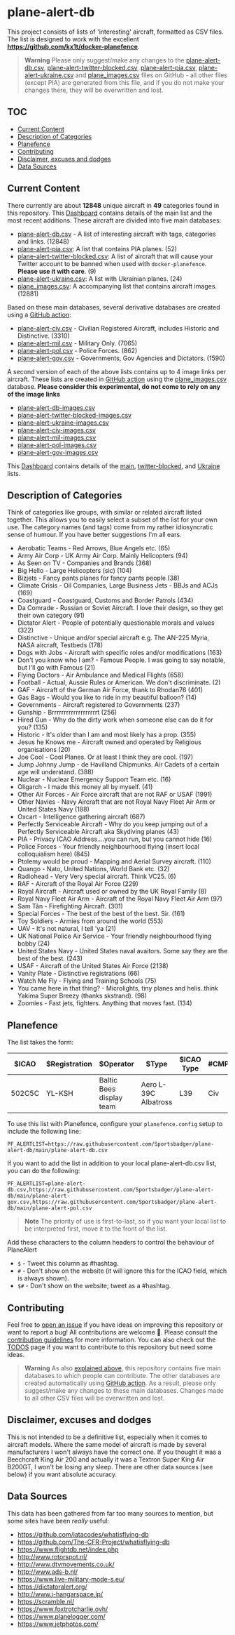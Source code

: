 # plane-alert-db <!-- omit in toc -->

This project consists of lists of 'interesting' aircraft, formatted as CSV files. The list is designed to work with the excellent **<https://github.com/kx1t/docker-planefence>**.

> **Warning**
> Please only suggest/make any changes to the [plane-alert-db.csv](plane-alert-db.csv), [plane-alert-twitter-blocked.csv](plane-alert-twitter-blocked.csv), [plane-alert-pia.csv](plane-alert-pia.csv), [plane-alert-ukraine.csv](plane-alert-ukraine.csv) and [plane_images.csv](plane_images.csv) files on GitHub - all other files (except PIA) are generated from this file, and if you do not make your changes there, they will be overwritten and lost.

## TOC <!-- omit in toc -->

-   [Current Content](#current-content)
-   [Description of Categories](#description-of-categories)
-   [Planefence](#planefence)
-   [Contributing](#contributing)
-   [Disclaimer, excuses and dodges](#disclaimer-excuses-and-dodges)
-   [Data Sources](#data-sources)

## Current Content

There currently are about **12848** unique aircraft in **49** categories found in this repository. This [Dashboard](https://datastudio.google.com/reporting/eb19ab53-b622-4946-b34a-9667232c136d/page/4taCC) contains details of the main list and the most recent additions.
These aircraft are divided into five main databases:

-   [plane-alert-db.csv](plane-alert-db.csv) - A list of interesting aircraft with tags, categories and links. (12848)
-   [plane-alert-pia.csv](plane-alert-pia.csv): A list that contains PIA planes. (52)
-   [plane-alert-twitter-blocked.csv](plane-alert-twitter-blocked.csv): A list of aircraft that will cause your Twitter account to be banned when used with `docker-planefence`. **Please use it with care**. (9)
-   [plane-alert-ukraine.csv](plane-alert-ukraine.csv): A list with Ukrainian planes. (24)
-   [plane_images.csv](plane_images.csv): A accompanying list that contains aircraft images. (12881)

Based on these main databases, several derivative databases are created using a [GitHub action](https://github.com/sdr-enthusiasts/plane-alert-db/actions/workflows/create_db_derivatives.yaml):

-   [plane-alert-civ.csv](plane-alert-civ.csv) - Civilian Registered Aircraft, includes Historic and Distinctive. (3310)
-   [plane-alert-mil.csv](plane-alert-mil.csv) - Military Only. (7065)
-   [plane-alert-pol.csv](plane-alert-pol.csv) - Police Forces. (862)
-   [plane-alert-gov.csv](plane-alert-gov.csv) - Governments, Gov Agencies and Dictators. (1590)

A second version of each of the above lists contains up to 4 image links per aircraft. These lists are created in [GitHub action](https://github.com/sdr-enthusiasts/plane-alert-db/actions/workflows/create_db_derivatives.yaml) using the [plane_images.csv](plane_images.csv) database. **Please consider this experimental, do not come to rely on any of the image links**

-   [plane-alert-db-images.csv](plane-alert-db-images.csv)
-   [plane-alert-twitter-blocked-images.csv](plane-alert-twitter-blocked.csv)
-   [plane-alert-ukraine-images.csv](plane-alert-ukraine.csv)
-   [plane-alert-civ-images.csv](plane-alert-civ-images.csv)
-   [plane-alert-mil-images.csv](plane-alert-mil-images.csv)
-   [plane-alert-pol-images.csv](plane-alert-pol-images.csv)
-   [plane-alert-gov-images.csv](plane-alert-gov-images.csv)

This [Dashboard](https://lookerstudio.google.com/reporting/46ff4328-09d3-4e65-ab5a-bd2ba27a18fd) contains details of the [main](https://github.com/sdr-enthusiasts/plane-alert-db/blob/main/plane-alert-db.csv), [twitter-blocked](https://github.com/sdr-enthusiasts/plane-alert-db/blob/main/plane-alert-twitter-blocked.csv), and [Ukraine](https://github.com/sdr-enthusiasts/plane-alert-db/blob/main/plane-alert-ukraine.csv) lists.

## Description of Categories

Think of categories like groups, with similar or related aircraft listed together. This allows you to easily select a subset of the list for your own use. The category names (and tags) come from my rather idiosyncratic sense of humour. If you have better suggestions I'm all ears.

-   Aerobatic Teams - Red Arrows, Blue Angels etc. (65)
-   Army Air Corp - UK Army Air Corp. Mainly Helicopters (94)
-   As Seen on TV - Companies and Brands (368)
-   Big Hello - Large Helicopters (sic) (104)
-   Bizjets - Fancy pants planes for fancy pants people (38)
-   Climate Crisis - Oil Companies, Large Business Jets - BBJs and ACJs (169)
-   Coastguard - Coastguard, Customs and Border Patrols (434)
-   Da Comrade - Russian or Soviet Aircraft. I love their design, so they get their own category (91)
-   Dictator Alert - People of potentially questionable morals and values (322)
-   Distinctive - Unique and/or special aircraft e.g. The AN-225 Myria, NASA aircraft, Testbeds (178)
-   Dogs with Jobs - Aircraft with specific roles and/or modifications (163)
-   Don't you know who I am? - Famous People. I was going to say notable, but I'll go with Famous (21)
-   Flying Doctors - Air Ambulance and Medical Flights (658)
-   Football - Actual, Aussie Rules or American. We don't discriminate. (2)
-   GAF - Aircraft of the German Air Force, thank to Rhodan76 (401)
-   Gas Bags - Would you like to ride in my beautiful balloon? (14)
-   Governments - Aircraft registered to Governments (237)
-   Gunship - Brrrrrrrrrrrrrrrrrrrt (256)
-   Hired Gun - Why do the dirty work when someone else can do it for you? (135)
-   Historic - It's older than I am and most likely has a prop. (355)
-   Jesus he Knows me - Aircraft owned and operated by Religious organisations (20)
-   Joe Cool - Cool Planes. Or at least I think they are cool. (197)
-   Jump Johnny Jump - de Havilland Chipmunks. Air Cadets of a certain age will understand. (388)
-   Nuclear - Nuclear Emergency Support Team etc. (16)
-   Oligarch - I made this money all by myself. (41)
-   Other Air Forces - Air Force aircraft that are not RAF or USAF (1991)
-   Other Navies - Navy Aircraft that are not Royal Navy Fleet Air Arm or United States Navy (188)
-   Oxcart - Intelligence gathering aircraft (687)
-   Perfectly Serviceable Aircraft - Why do you keep jumping out of a Perfectly Serviceable Aircraft aka Skydiving planes (43)
-   PIA - Privacy ICAO Address....you can run, but you cannot hide (16)
-   Police Forces - Your friendly neighbourhood flying (insert local colloquialism here) (845)
-   Ptolemy would be proud - Mapping and Aerial Survey aircraft. (110)
-   Quango - Nato, United Nations, World Bank etc. (32)
-   Radiohead - Very Very special aircraft. Think VC25. (6)
-   RAF - Aircraft of the Royal Air Force (229)
-   Royal Aircraft - Aircraft used or owned by the UK Royal Family (8)
-   Royal Navy Fleet Air Arm - Aircraft of the Royal Navy Fleet Air Arm (97)
-   Sam Tân - Firefighting Aircraft. (301)
-   Special Forces - The best of the best of the best. Sir. (161)
-   Toy Soldiers - Armies from around the world (553)
-   UAV - It's not natural, I tell 'ya (21)
-   UK National Police Air Service - Your friendly neighbourhood flying bobby (24)
-   United States Navy - United States naval avaitors. Some say they are the best of the best. (243)
-   USAF - Aircraft of the United States Air Force (2138)
-   Vanity Plate - Distinctive registrations (66)
-   Watch Me Fly - Flying and Training Schools (75)
-   You came here in that thing? - Microlights, tiny planes and helis..think Yakima Super Breezy (thanks skstrand). (98)
-   Zoomies - Fast jets, fighters. Anything that moves fast. (134)

## Planefence

The list takes the form:

| $ICAO  | $Registration | $Operator                | $Type                | $ICAO Type | #CMPG | $Tag 1           | $#Tag 2      | $#Tag 3    | Category        | $#Link                                               |
| ------ | ------------- | ------------------------ | -------------------- | ---------- | ----- | ---------------- | ------------ | ---------- | --------------- | ---------------------------------------------------- |
| 502C5C | YL-KSH        | Baltic Bees display team | Aero L-39C Albatross | L39        | Civ   | Do A Barrel Roll | Display Team | Aerobatics | Aerobatic Teams | <https://en.wikipedia.org/wiki/Baltic_Bees_Jet_Team> |

To use this list with Planefence, configure your `planefence.config` setup to include the following line:

```config
PF_ALERTLIST=https://raw.githubusercontent.com/Sportsbadger/plane-alert-db/main/plane-alert-db.csv
```

If you want to add the list in addition to your local plane-alert-db.csv list, you can do the following:

```config
PF_ALERTLIST=plane-alert-db.csv,https://raw.githubusercontent.com/Sportsbadger/plane-alert-db/main/plane-alert-gov.csv,https://raw.githubusercontent.com/Sportsbadger/plane-alert-db/main/plane-alert-pol.csv
```

> **Note**
> The priority of use is first-to-last, so if you want your local list to be interpreted first, move it to the front of the list.

Add these characters to the column headers to control the behaviour of PlaneAlert

-   `$` - Tweet this column as #hashtag.
-   `#` - Don't show on the website (it will ignore this for the ICAO field, which is always shown).
-   `$#` - Don't show on the website; tweet as a #hashtag.

## Contributing

Feel free to [open an issue](https://github.com/sdr-enthusiasts/plane-alert-db/issues) if you have ideas on improving this repository or want to report a bug! All contributions are welcome 🚀. Please consult the [contribution guidelines](CONTRIBUTING.md) for more information. You can also check out the [TODOS](TODOS.md) page if you want to contribute to this repository but need some ideas.

> **Warning**
> As also [explained above](#current-content), this repository contains five main databases to which people can contribute. The other databases are created automatically using [GitHub action](https://github.com/sdr-enthusiasts/plane-alert-db/actions/workflows/create_db_derivatives.yaml). As a result, please only suggest/make any changes to these main databases. Changes made to all other CSV files will be overwritten and lost. 

## Disclaimer, excuses and dodges

This is not intended to be a definitive list, especially when it comes to aircraft models. Where the same model of aircraft is made by several manufacturers I won't always have the correct one. If you thought it was a Beechcraft King Air 200 and actually it was a Textron Super King Air B200GT, I won't be losing any sleep. There are other data sources (see below) if you want absolute accuracy.

## Data Sources

This data has been gathered from far too many sources to mention, but some sites have been _really_ useful:

-   <https://github.com/iatacodes/whatisflying-db>
-   <https://github.com/The-CFR-Project/whatisflying-db>
-   <https://www.flightdb.net/index.php>
-   <http://www.rotorspot.nl/>
-   <http://www.dtvmovements.co.uk/>
-   <http://www.ads-b.nl/>
-   <https://www.live-military-mode-s.eu/>
-   <https://dictatoralert.org/>
-   <http://www.j-hangarspace.jp/>
-   <https://scramble.nl/>
-   <https://www.foxtrotcharlie.ovh/>
-   <https://www.planelogger.com/>
-   <https://www.jetphotos.com/>

